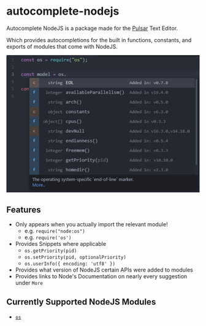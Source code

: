 # autocomplete-nodejs

Autocomplete NodeJS is a package made for the [Pulsar](https://pulsar-edit.dev/) Text Editor.

Which provides autocompletions for the built in functions, constants, and exports of modules that come with NodeJS.

![Autocompletions Example](./assets/base-autocompletions.png)

## Features

* Only appears when you actually import the relevant module!
    - e.g. `require("node:os")`
    - e.g. `require('os')`
* Provides Snippets where applicable
  - `os.getPriority(pid)`
  - `os.setPriority(pid, optionalPriority)`
  - `os.userInfo({ encoding: 'utf8' })`
* Provides what version of NodeJS certain APIs were added to modules
* Provides links to Node's Documentation on nearly every suggestion under `More`

## Currently Supported NodeJS Modules
  - [`os`](https://nodejs.org/api/os.html)
